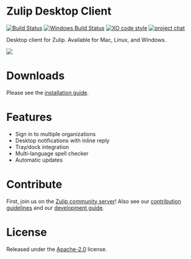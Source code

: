 # Zulip Desktop Client
[![Build Status](https://travis-ci.org/zulip/zulip-electron.svg?branch=master)](https://travis-ci.org/zulip/zulip-electron)
[![Windows Build Status](https://ci.appveyor.com/api/projects/status/github/zulip/zulip-electron?branch=master&svg=true)](https://ci.appveyor.com/project/akashnimare/zulip-electron/branch/master)
[![XO code style](https://img.shields.io/badge/code_style-XO-5ed9c7.svg)](https://github.com/sindresorhus/xo)
[![project chat](https://img.shields.io/badge/zulip-join_chat-brightgreen.svg)](https://chat.zulip.org)

Desktop client for Zulip. Available for Mac, Linux, and Windows.

<img src="http://i.imgur.com/ChzTq4F.png"/>

# Downloads
Please see the [installation guide](https://zulipchat.com/help/desktop-app-install-guide).

# Features
* Sign in to multiple organizations
* Desktop notifications with inline reply
* Tray/dock integration
* Multi-language spell checker
* Automatic updates

# Contribute

First, join us on the [Zulip community server](https://zulip.readthedocs.io/en/latest/contributing/chat-zulip-org.html)! 
Also see our [contribution guidelines](./CONTRIBUTING.md) and our [development guide](./development.md).

# License
Released under the [Apache-2.0](./LICENSE) license.
